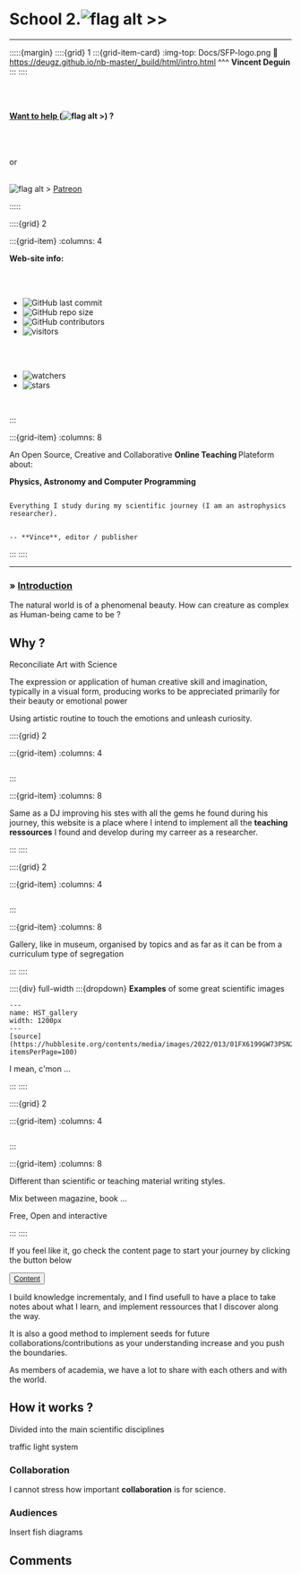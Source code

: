 # School 2.![flag alt >>](Docs/Images/Anarchy.png)

***


:::::{margin} 
::::{grid} 1
:::{grid-item-card} 
:img-top: Docs/SFP-logo.png
:link: https://deugz.github.io/nb-master/_build/html/intro.html
^^^
**Vincent Deguin**
:::
::::

<br>
<br>

<strong><u>Want to help </u> (![flag alt >](Docs/Svg_icons/coins-money-svgrepo-com.svg)) ? </strong>

<br>

<script type='text/javascript' src='https://storage.ko-fi.com/cdn/widget/Widget_2.js'></script><script type='text/javascript'>kofiwidget2.init('Buy me a coffee', '#317315', 'O4O6EZO78');kofiwidget2.draw();</script> 
<br>
<br>
or 
<br>
<br>

![flag alt >](Docs/Svg_icons/patreon-svgrepo-com.svg) [Patreon](https://www.patreon.com/Science_for_the_People) 


:::::


::::{grid} 2

:::{grid-item}
:columns: 4


**Web-site info:**

<br>
<br>

- ![GitHub last commit](https://img.shields.io/github/last-commit/Deugz/nb-teaching?color=green&style=plastic) 
- ![GitHub repo size](https://img.shields.io/github/repo-size/Deugz/nb-teaching?color=yellow&style=plastic) 
- ![GitHub contributors](https://img.shields.io/github/contributors/Deugz/nb-teaching?color=red&style=plastic)
- ![visitors](https://page-views.glitch.me/badge?page_id=https://deugz.github.io/nb-teaching/_build/html/intro.html) 

<br>
<br>

- ![watchers](https://img.shields.io/github/watchers/Deugz/nb-teaching?style=social)
- ![stars](https://img.shields.io/github/stars/Deugz/nb-teaching?style=social)

<br>

<script src="https://unpkg.com/@lottiefiles/lottie-player@latest/dist/lottie-player.js"></script>
<lottie-player src="https://assets7.lottiefiles.com/packages/lf20_ncpnijkz.json"  background="transparent"  speed="1"  style="width: 100%; height: 100%;"  loop  autoplay></lottie-player>


:::

:::{grid-item}
:columns: 8

<p class="emphase">An Open Source, Creative and Collaborative <strong>Online Teaching </strong>Plateform about: </p>

<p class="emphase2"><strong>Physics, Astronomy and Computer Programming</strong></p>


```{epigraph}

Everything I study during my scientific journey (I am an astrophysics researcher).


-- **Vince**, editor / publisher
```


:::
::::

***



<h3><strong>&#187;  <u>Introduction </u></strong></h3>

The natural world is of a phenomenal beauty. How can creature as complex as Human-being came to be ?    

## Why ?

<p class="emphase2">Reconciliate Art with Science</p>

<p class="emphase">The expression or application of human creative skill and imagination, typically in a visual form, producing works to be appreciated primarily for their beauty or emotional power</p>


Using artistic routine to touch the emotions and unleash curiosity.

::::{grid} 2

:::{grid-item}
:columns: 4


```{image} Docs/SVG_files/turntable-svgrepo-com.svg
```

:::

:::{grid-item}
:columns: 8

Same as a DJ improving his stes with all the gems he found during his journey, this website is a place where I intend to implement all the <strong>teaching ressources</strong> I found and develop during my carreer as a researcher.

:::
::::


::::{grid} 2

:::{grid-item}
:columns: 4


```{image} Docs/SVG_files/abstract-painting-ic-national-culture-paris-svgrepo-com.svg
```

:::

:::{grid-item}
:columns: 8

Gallery, like in museum, organised by topics and as far as it can be from a curriculum type of segregation

:::
::::

::::{div} full-width
:::{dropdown} **Examples** of some great scientific images

```{figure} Docs/Images/HST_Images.png
---
name: HST_gallery
width: 1200px
---
[source](https://hubblesite.org/contents/media/images/2022/013/01FX6199GW73PSN2MHVHSMPPFM?itemsPerPage=100)
```

<p class="emphase">I mean, c'mon ...</p>

:::
::::

::::{grid} 2

:::{grid-item}
:columns: 4


```{image} Docs/SVG_files/books-svgrepo-com.svg
```

:::

:::{grid-item}
:columns: 8

Different than scientific or teaching material writing styles.

Mix between magazine, book ...

Free, Open and interactive

:::
::::

<p class="emphase">If you feel like it, go check the content page to start your journey by clicking the button below</p>

<div class="wrapper">
<button class="button"><span> <a href="https://deugz.github.io/nb-teaching/_build/html/Intro/content.html"  title= "" target="blank"> Content </a></span></button> 
</div>



I build knowledge incrementaly, and I find usefull to have a place to take notes about what I learn, and implement ressources that I discover along the way.

It is also a good method to implement seeds for future collaborations/contributions as your understanding increase and you push the boundaries.


As members of academia, we have a lot to share with each others and with the world.

## How it works ?


Divided into the main scientific disciplines

traffic light system

### Collaboration

I cannot stress how important <strong>collaboration</strong> is for science.

### Audiences

Insert fish diagrams



## Comments

<script src="https://utteranc.es/client.js"
        repo="Deugz/nb-teaching"
        issue-term="pathname"
        theme="github-light"
        crossorigin="anonymous"
        async>
</script>